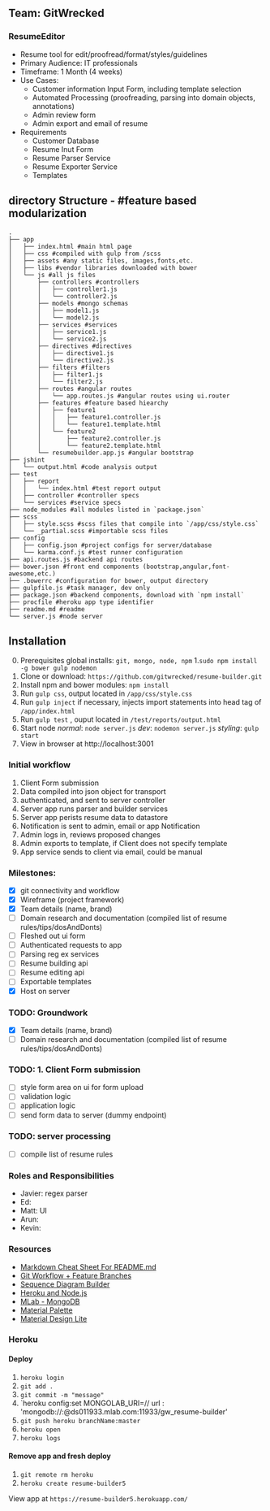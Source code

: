 ## Team: GitWrecked

### ResumeEditor
+ Resume tool for edit/proofread/format/styles/guidelines
+ Primary Audience: IT professionals
+ Timeframe: 1 Month (4 weeks)
+ Use Cases:
   + Customer information Input Form, including template selection
   + Automated Processing (proofreading, parsing into domain objects, annotations)
   + Admin review form
   + Admin export and email of resume
+ Requirements
   + Customer Database
   + Resume Inut Form
   + Resume Parser Service
   + Resume Exporter Service 
   + Templates 

## directory Structure - #feature based modularization
```
.
├── app
│   ├── index.html #main html page
│   ├── css #compiled with gulp from /scss
│   ├── assets #any static files, images,fonts,etc.
│   ├── libs #vendor libraries downloaded with bower
│   └── js #all js files
│       ├── controllers #controllers
│       │   ├── controller1.js
│       │   └── controller2.js
│       ├── models #mongo schemas
│       │   ├── model1.js
│       │   └── model2.js
│       ├── services #services
│       │   ├── service1.js
│       │   └── service2.js
│       ├── directives #directives
│       │   ├── directive1.js
│       │   └── directive2.js
│       ├── filters #filters
│       │   ├── filter1.js
│       │   └── filter2.js
│       ├── routes #angular routes
│       │   └── app.routes.js #angular routes using ui.router
│       ├── features #feature based hiearchy
│       │   ├── feature1
│       │   │   ├── feature1.controller.js
│       │   │   └── feature1.template.html
│       │   └── feature2
│       │       ├── feature2.controller.js
│       │       └── feature2.template.html
│       └── resumebuilder.app.js #angular bootstrap
├── jshint
│   └── output.html #code analysis output
├── test
│   ├── report 
│   │   └── index.html #test report output
│   ├── controller #controller specs
│   └── services #service specs
├── node_modules #all modules listed in `package.json`
├── scss
│   ├── style.scss #scss files that compile into `/app/css/style.css`
│   └── _partial.scss #importable scss files
├── config
│   ├── config.json #project configs for server/database
│   └── karma.conf.js #test runner configuration
├── api.routes.js #backend api routes
├── bower.json #front end components (bootstrap,angular,font-awesome,etc.)
├── .bowerrc #configuration for bower, output directory
├── gulpfile.js #task manager, dev only
├── package.json #backend components, download with `npm install`
├── procfile #heroku app type identifier
├── readme.md #readme
└── server.js #node server
```

## Installation
0. Prerequisites global installs: `git, mongo, node, npm`
1.`sudo npm install -g bower gulp nodemon`
2. Clone or download: `https://github.com/gitwrecked/resume-builder.git`
3. Install npm and bower modules: `npm install`
5. Run `gulp css`, output located in `/app/css/style.css`
6. Run `gulp inject` if necessary, injects import statements into head tag of `/app/index.html`
7. Run `gulp test` , ouput located in `/test/reports/output.html`
8. Start node *normal*: `node server.js` *dev*: `nodemon server.js` *styling*: `gulp start`
9. View in browser at http://localhost:3001

### Initial workflow
1. Client Form submission
2. Data compiled into json object for transport
3. authenticated, and sent to server controller
4. Server app runs parser and builder services 
5. Server app perists resume data to datastore
6. Notification is sent to admin, email or app Notification
7. Admin logs in, reviews proposed changes
8. Admin exports to template, if Client does not specify template
9. App service sends to client via email, could be manual

### Milestones:
+ [x] git connectivity and workflow
+ [x] Wireframe (project framework)
+ [x] Team details (name, brand)
+ [ ] Domain research and documentation (compiled list of resume rules/tips/dosAndDonts)
+ [ ] Fleshed out ui form
+ [ ] Authenticated requests to app
+ [ ] Parsing reg ex services
+ [ ] Resume building api
+ [ ] Resume editing api
+ [ ] Exportable templates
+ [x] Host on server

### TODO: Groundwork
+ [x] Team details (name, brand)
+ [ ] Domain research and documentation (compiled list of resume rules/tips/dosAndDonts)

### TODO: 1. Client Form submission
+ [ ] style form area on ui for form upload
+ [ ] validation logic
+ [ ] application logic
+ [ ] send form data to server (dummy endpoint)

### TODO: server processing
+ [ ] compile list of resume rules

### Roles and Responsibilities
+ Javier: regex parser
+ Ed: 
+ Matt: UI
+ Arun:  
+ Kevin:  

### Resources
+ [Markdown Cheat Sheet For README.md](https://github.com/adam+p/markdown+here/wiki/Markdown+Cheatsheet)
+ [Git Workflow + Feature Branches](https://www.atlassian.com/git/tutorials/comparing+workflows/feature+branch+workflow)
+ [Sequence Diagram Builder](https://www.websequencediagrams.com/)
+ [Heroku and Node.js](https://scotch.io/tutorials/how-to-deploy-a-node-js-app-to-heroku)
+ [MLab - MongoDB](https://mlab.com/)
+ [Material Palette](https://www.materialpalette.com/)
+ [Material Design Lite](https://getmdl.io/components/index.html)

### Heroku 
#### Deploy
1. `heroku login` 
2. `git add . `
3. `git commit -m "message"`
4. `heroku config:set MONGOLAB_URI=// url : 'mongodb://<username>:<password>@ds011933.mlab.com:11933/gw_resume-builder'
5. `git push heroku branchName:master`
6. `heroku open`
7. `heroku logs`

#### Remove app and fresh deploy
1. `git remote rm heroku`
2. `heroku create resume-builder5`

View app at `https://resume-builder5.herokuapp.com/`
